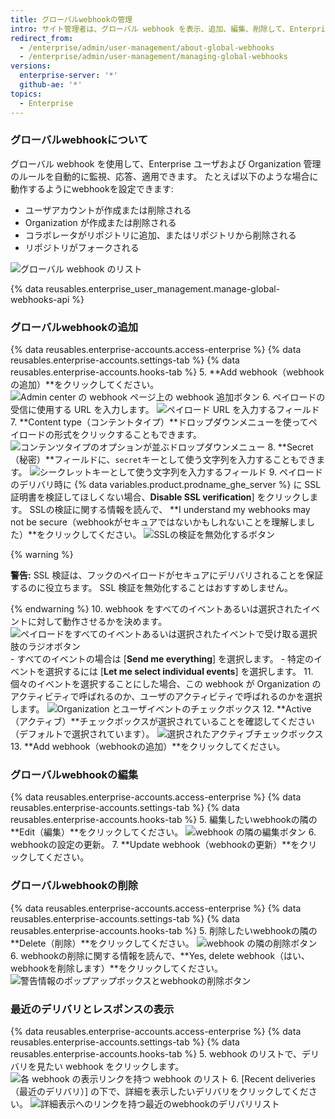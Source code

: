 ```yaml
---
title: グローバルwebhookの管理
intro: サイト管理者は、グローバル webhook を表示、追加、編集、削除して、Enterprise のイベントを追跡できます。
redirect_from:
  - /enterprise/admin/user-management/about-global-webhooks
  - /enterprise/admin/user-management/managing-global-webhooks
versions:
  enterprise-server: '*'
  github-ae: '*'
topics:
  - Enterprise
---
```


### グローバルwebhookについて

グローバル webhook を使用して、Enterprise ユーザおよび Organization 管理のルールを自動的に監視、応答、適用できます。 たとえば以下のような場合に動作するようにwebhookを設定できます:
- ユーザアカウントが作成または削除される
- Organization が作成または削除される
- コラボレータがリポジトリに追加、またはリポジトリから削除される
- リポジトリがフォークされる

![グローバル webhook のリスト](/assets/images/enterprise/site-admin-settings/list-of-global-webhooks.png)

{% data reusables.enterprise_user_management.manage-global-webhooks-api %}

### グローバルwebhookの追加

{% data reusables.enterprise-accounts.access-enterprise %}
{% data reusables.enterprise-accounts.settings-tab %}
{% data reusables.enterprise-accounts.hooks-tab %}
5. **Add webhook（webhookの追加）**をクリックしてください。 ![Admin center の webhook ページ上の webhook 追加ボタン](/assets/images/enterprise/site-admin-settings/add-global-webhook-button.png)
6. ペイロードの受信に使用する URL を入力します。 ![ペイロード URL を入力するフィールド](/assets/images/enterprise/site-admin-settings/add-global-webhook-payload-url.png)
7. **Content type（コンテントタイプ）**ドロップダウンメニューを使ってペイロードの形式をクリックすることもできます。 ![コンテンツタイプのオプションが並ぶドロップダウンメニュー](/assets/images/enterprise/site-admin-settings/add-global-webhook-content-type-dropdown.png)
8. **Secret（秘密）**フィールドに、`secret`キーとして使う文字列を入力することもできます。 ![シークレットキーとして使う文字列を入力するフィールド](/assets/images/enterprise/site-admin-settings/add-global-webhook-secret.png)
9. ペイロードのデリバリ時に {% data variables.product.prodname_ghe_server %} に SSL 証明書を検証してほしくない場合、**Disable SSL verification**] をクリックします。 SSLの検証に関する情報を読んで、 **I understand my webhooks may not be secure（webhookがセキュアではないかもしれないことを理解しました）**をクリックしてください。 ![SSLの検証を無効化するボタン](/assets/images/enterprise/site-admin-settings/add-global-webhook-disable-ssl-button.png)

  {% warning %}

  **警告:** SSL 検証は、フックのペイロードがセキュアにデリバリされることを保証するのに役立ちます。 SSL 検証を無効化することはおすすめしません。

  {% endwarning %}
10. webhook をすべてのイベントあるいは選択されたイベントに対して動作させるかを決めます。 ![ペイロードをすべてのイベントあるいは選択されたイベントで受け取る選択肢のラジオボタン](/assets/images/enterprise/site-admin-settings/add-global-webhook-select-events.png)
    - すべてのイベントの場合は [**Send me everything**] を選択します。
    - 特定のイベントを選択するには [**Let me select individual events**] を選択します。
11. 個々のイベントを選択することにした場合、この webhook が Organization のアクティビティで呼ばれるのか、ユーザのアクティビティで呼ばれるのかを選択します。 ![Organization とユーザイベントのチェックボックス](/assets/images/enterprise/site-admin-settings/add-global-webhook-select-individual-events.png)
12. **Active（アクティブ）**チェックボックスが選択されていることを確認してください（デフォルトで選択されています）。 ![選択されたアクティブチェックボックス](/assets/images/enterprise/site-admin-settings/add-global-webhook-active-checkbox.png)
13. **Add webhook（webhookの追加）**をクリックしてください。

### グローバルwebhookの編集

{% data reusables.enterprise-accounts.access-enterprise %}
{% data reusables.enterprise-accounts.settings-tab %}
{% data reusables.enterprise-accounts.hooks-tab %}
5. 編集したいwebhookの隣の**Edit（編集）**をクリックしてください。 ![webhook の隣の編集ボタン](/assets/images/enterprise/site-admin-settings/edit-global-webhook-button.png)
6. webhookの設定の更新。
7. **Update webhook（webhookの更新）**をクリックしてください。

### グローバルwebhookの削除

{% data reusables.enterprise-accounts.access-enterprise %}
{% data reusables.enterprise-accounts.settings-tab %}
{% data reusables.enterprise-accounts.hooks-tab %}
5. 削除したいwebhookの隣の**Delete（削除）**をクリックしてください。 ![webhook の隣の削除ボタン](/assets/images/enterprise/site-admin-settings/delete-global-webhook-button.png)
6. webhookの削除に関する情報を読んで、**Yes, delete webhook（はい、webhookを削除します）**をクリックしてください。 ![警告情報のポップアップボックスとwebhookの削除ボタン](/assets/images/enterprise/site-admin-settings/confirm-delete-global-webhook.png)

### 最近のデリバリとレスポンスの表示

{% data reusables.enterprise-accounts.access-enterprise %}
{% data reusables.enterprise-accounts.settings-tab %}
{% data reusables.enterprise-accounts.hooks-tab %}
5. webhook のリストで、デリバリを見たい webhook をクリックします。 ![各 webhook の表示リンクを持つ webhook のリスト](/assets/images/enterprise/site-admin-settings/click-global-webhook.png)
6. [Recent deliveries（最近のデリバリ）] の下で、詳細を表示したいデリバリをクリックしてください。 ![詳細表示へのリンクを持つ最近のwebhookのデリバリリスト](/assets/images/enterprise/site-admin-settings/global-webhooks-recent-deliveries.png)
